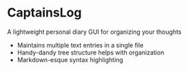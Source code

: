 # CaptainsLog
A lightweight personal diary GUI for organizing your thoughts

* Maintains multiple text entries in a single file
* Handy-dandy tree structure helps with organization
* Markdown-esque syntax highlighting
